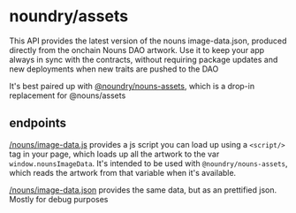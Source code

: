 # noundry/assets

This API provides the latest version of the nouns image-data.json, produced directly from the onchain Nouns DAO artwork. Use it to keep your app always in sync with the contracts, without requiring package updates and new deployments when new traits are pushed to the DAO

It's best paired up with [@noundry/nouns-assets](https://github.com/volkyeth/noundry/tree/main/packages/nouns-assets), which is a drop-in replacement for @nouns/assets

## endpoints

[/nouns/image-data.js](https://assets.noundry.wtf/nouns/image-data.js) provides a js script you can load up using a `<script/>` tag in your page, which loads up all the artwork to the var `window.nounsImageData`. It's intended to be used with `@noundry/nouns-assets`, which reads the artwork from that variable when it's available.

[/nouns/image-data.json](https://assets.noundry.wtf/nouns/image-data.json) provides the same data, but as an prettified json. Mostly for debug purposes
